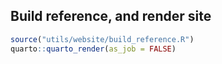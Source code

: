 ## Build reference, and render site

```r
source("utils/website/build_reference.R")
quarto::quarto_render(as_job = FALSE)
```